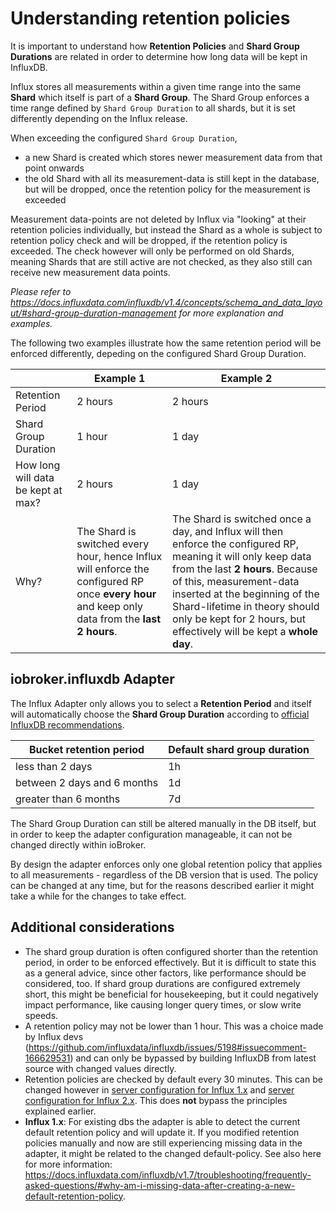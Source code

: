 # Understanding retention policies

It is important to understand how **Retention Policies** and **Shard Group Durations** are related in order to determine how long data will be kept in InfluxDB.

  

Influx stores all measurements within a given time range into the same **Shard** which itself is part of a **Shard Group**. The Shard Group enforces a time range defined by `Shard Group Duration` to all shards, but it is set differently depending on the Influx release.

When exceeding the configured `Shard Group Duration`,
  
- a new Shard is created which stores newer measurement data from that point onwards
- the old Shard with all its measurement-data is still kept in the database, but will be dropped, once the retention policy for the measurement is exceeded
  

Measurement data-points are not deleted by Influx via "looking" at their retention policies individually, but instead the Shard as a whole is subject to retention policy check and will be dropped, if the retention policy is exceeded. The check however will only be performed on old Shards, meaning Shards that are still active are not checked, as they also still can receive new measurement data points.

*Please refer to https://docs.influxdata.com/influxdb/v1.4/concepts/schema_and_data_layout/#shard-group-duration-management for more explanation and examples.*
  

The following two examples illustrate how the same retention period will be enforced differently, depeding on the configured Shard Group Duration.

| | Example 1 | Example 2 |
|--|--|--|
| Retention Period | 2 hours | 2 hours |
| Shard Group Duration | 1 hour | 1 day |
| How long will data be kept at max? | 2 hours | 1 day |
| Why? | The Shard is switched every hour, hence Influx will enforce the configured RP once **every hour** and keep only data from the **last 2 hours**. | The Shard is switched once a day, and Influx will then enforce the configured RP, meaning it will only keep data from the last **2 hours**. Because of this, measurement-data inserted at the beginning of the Shard-lifetime in theory should only be kept for 2 hours, but effectively will be kept a **whole day**. |

 ## iobroker.influxdb Adapter
The Influx Adapter only allows you to select a **Retention Period** and itself will automatically choose the **Shard Group Duration** according to [official InfluxDB recommendations](https://docs.influxdata.com/influxdb/v2.0/reference/internals/shards/#shard-group-duration).

| Bucket retention period | Default shard group duration |
|--|--|
| less than 2 days | 1h |
| between 2 days and 6 months | 1d |
| greater than 6 months |7d |


The Shard Group Duration can still be altered manually in the DB itself, but in order to keep the adapter configuration manageable, it can not be changed directly within ioBroker.

By design the adapter enforces only one global retention policy that applies to all measurements - regardless of the DB version that is used. The policy can be changed at any time, but for the reasons described earlier it might take a while for the changes to take effect.
  
## Additional considerations

- The shard group duration is often configured shorter than the retention period, in order to be enforced effectively. But it is difficult to state this as a general advice, since other factors, like performance should be considered, too. If shard group durations are configured extremely short, this might be beneficial for housekeeping, but it could negatively impact performance, like causing longer query times, or slow write speeds.
- A retention policy may not be lower than 1 hour. This was a choice made by Influx devs (https://github.com/influxdata/influxdb/issues/5198#issuecomment-166629531) and can only be bypassed by building InfluxDB from latest source with changed values directly.
-  Retention policies are checked by default every 30 minutes. This can be changed however in [server configuration for Influx 1.x](https://docs.influxdata.com/influxdb/v1.8/administration/config/#retention-policy-settings) and [server configuration for Influx 2.x](https://docs.influxdata.com/influxdb/v2.0/reference/config-options/#storage-retention-check-interval). This does **not** bypass the principles explained earlier. 
- **Influx 1.x**: For existing dbs the adapter is able to detect the current default retention policy and will update it. If you modified retention policies manually and now are still experiencing missing data in the adapter, it might be related to the changed default-policy. See also here for more information: https://docs.influxdata.com/influxdb/v1.7/troubleshooting/frequently-asked-questions/#why-am-i-missing-data-after-creating-a-new-default-retention-policy.